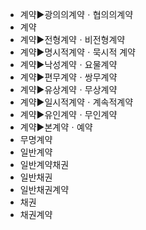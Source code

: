 - 계약▶️광의의계약ㆍ협의의계약
- 계약
- 계약▶️전형계약ㆍ비전형계약
- 계약▶️명시적계약ㆍ묵시적 계약
- 계약▶️낙성계약ㆍ요물계약
- 계약▶️편무계약ㆍ쌍무계약
- 계약▶️유상계약ㆍ무상계약
- 계약▶️일시적계약ㆍ계속적계약
- 계약▶️유인계약ㆍ무인계약
- 계약▶️본계약ㆍ예약
- 무명계약
- 일반계약
- 일반계약채권
- 일반채권
- 일반채권계약
- 채권
- 채권계약